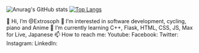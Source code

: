 ![Anurag's GitHub stats](https://github-readme-stats.vercel.app/api?username=Extrosoph&show_icons=true&theme=tokyonight)
[![Top Langs](https://github-readme-stats.vercel.app/api/top-langs/?username=Extrosoph)](https://github.com/anuraghazra/github-readme-stats)


👋 Hi, I’m @Extrosoph
👀 I’m interested in software development, cycling, piano and Anime
🌱 I’m currently learning C++, Flask, HTML, CSS, JS, Max for Live, Japanese
📫 How to reach me:
Youtube:
Facebook: 
Twitter:
Instagram: 
LinkedIn:


<!---
Extrosoph/Extrosoph is a ✨ special ✨ repository because its `README.md` (this file) appears on your GitHub profile.
You can click the Preview link to take a look at your changes.
--->
